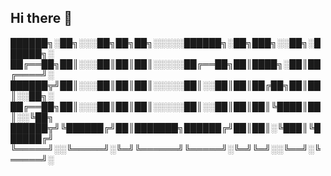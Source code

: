 ## Hi there 👋

<!--

Here are some ideas to get you started:

- 🛠 Currently in development ...
- 💬 Ask me about ...
- 📫 How to reach me: ...
-->


██████╗░██╗░░░██╗██╗██╗░░░░░██████╗░██╗███╗░░██╗░██████╗░
██╔══██╗██║░░░██║██║██║░░░░░██╔══██╗██║████╗░██║██╔════╝░
██████╦╝██║░░░██║██║██║░░░░░██║░░██║██║██╔██╗██║██║░░██╗░
██╔══██╗██║░░░██║██║██║░░░░░██║░░██║██║██║╚████║██║░░╚██╗
██████╦╝╚██████╔╝██║███████╗██████╔╝██║██║░╚███║╚██████╔╝
╚═════╝░░╚═════╝░╚═╝╚══════╝╚═════╝░╚═╝╚═╝░░╚══╝░╚═════╝░
